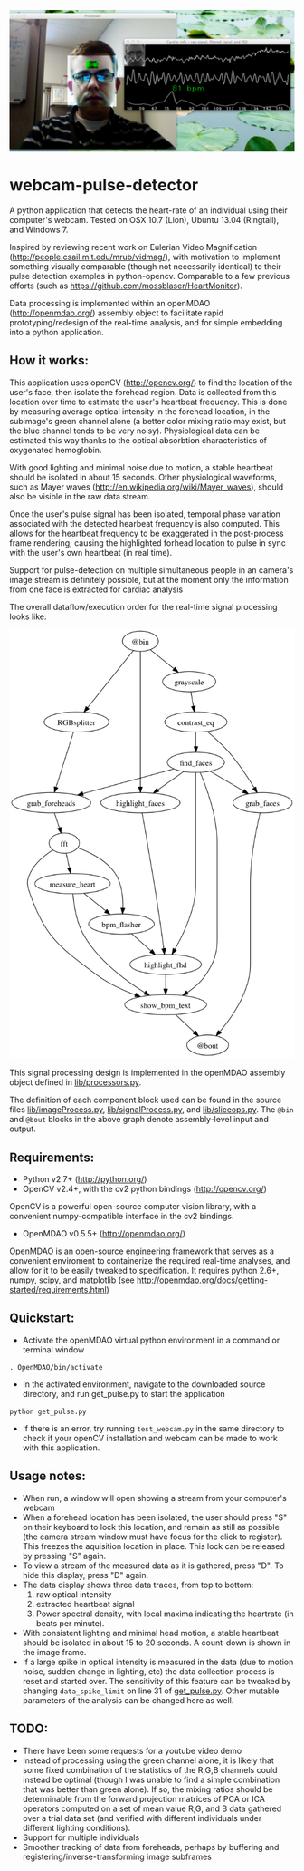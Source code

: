 ![Alt text](screenshot.png "Screenshot")

webcam-pulse-detector
=====================

A python application that detects the heart-rate of an individual using their 
computer's webcam. Tested on OSX 10.7 (Lion), Ubuntu 13.04 (Ringtail), and Windows 7.

Inspired by reviewing recent work on Eulerian Video Magnification (http://people.csail.mit.edu/mrub/vidmag/), 
with motivation to implement something visually comparable (though not necessarily identical) to their pulse detection examples 
in python-opencv. 
Comparable to a few previous efforts (such as https://github.com/mossblaser/HeartMonitor).

Data processing is implemented within an openMDAO (http://openmdao.org/) assembly object to facilitate rapid 
prototyping/redesign of the real-time analysis, and for simple embedding into a python application.

How it works:
-----------------
This application uses openCV (http://opencv.org/) to find the location of the user's face, then isolate the forehead region. Data is collected
from this location over time to estimate the user's heartbeat frequency. This is done by measuring average optical
intensity in the forehead location, in the subimage's green channel alone (a better color mixing ratio may exist, but the 
blue channel tends to be very noisy). Physiological data can be estimated this way thanks to the optical absorbtion 
characteristics of oxygenated hemoglobin. 

With good lighting and minimal noise due to motion, a stable heartbeat should be 
isolated in about 15 seconds. Other physiological waveforms, such as Mayer waves 
(http://en.wikipedia.org/wiki/Mayer_waves), should also be visible in the raw data stream.

Once the user's pulse signal has been isolated, temporal phase variation associated with the 
detected hearbeat frequency is also computed. This allows for the heartbeat 
frequency to be exaggerated in the post-process frame rendering; causing the 
highlighted forhead location to pulse in sync with the user's own heartbeat (in real time).

Support for pulse-detection on multiple simultaneous people in an camera's 
image stream is definitely possible, but at the moment only the information from one face 
is extracted for cardiac analysis

The overall dataflow/execution order for the real-time signal processing looks like:

![Alt text](design.png "Signal processing")

This signal processing design is implemented in the openMDAO assembly object defined in [lib/processors.py](lib/processors.py).

The definition of each component block used can be found in the source 
files [lib/imageProcess.py](lib/imageProcess.py), [lib/signalProcess.py](lib/signalProcess.py), and 
[lib/sliceops.py](lib/sliceops.py). The `@bin` and `@bout` blocks in the above graph denote assembly-level input and output.


Requirements:
---------------

- Python v2.7+ (http://python.org/)
- OpenCV v2.4+, with the cv2 python bindings (http://opencv.org/)
 
OpenCV is a powerful open-source computer vision library, with a convenient 
numpy-compatible interface in the cv2 bindings.

- OpenMDAO v0.5.5+ (http://openmdao.org/)

OpenMDAO is an open-source engineering framework that serves as a convenient 
enviroment to containerize the required real-time analyses, and 
allow for it to be easily tweaked to specification.
It requires python 2.6+, numpy, scipy, and matplotlib 
(see http://openmdao.org/docs/getting-started/requirements.html)

Quickstart:
------------
- Activate the openMDAO virtual python environment in a command or terminal window

```
. OpenMDAO/bin/activate
```
- In the activated environment, navigate to the downloaded source directory, and run get_pulse.py to start the application

```
python get_pulse.py
```
- If there is an error, try running `test_webcam.py` in the same directory to check if your openCV installation and webcam can be made to work
with this application.

Usage notes:
----------
- When run, a window will open showing a stream from your computer's webcam
- When a forehead location has been isolated, the user should press "S" on their 
keyboard to lock this location, and remain as still as possible (the camera 
stream window must have focus for the click to register). This freezes the aquisition location in place. This lock can
be released by pressing "S" again.
- To view a stream of the measured data as it is gathered, press "D". To hide this display, press "D" again.
- The data display shows three data traces, from top to bottom: 
   1. raw optical intensity
   2. extracted heartbeat signal
   3. Power spectral density, with local maxima indicating the heartrate (in beats per minute). 
- With consistent lighting and minimal head motion, a stable heartbeat should be 
isolated in about 15 to 20 seconds. A count-down is shown in the image frame.
- If a large spike in optical intensity is measured in the data (due to motion 
noise, sudden change in lighting, etc) the data collection process is reset and 
started over. The sensitivity of this feature can be tweaked by changing `data_spike_limit` on line 31 of [get_pulse.py](get_pulse.py).
Other mutable parameters of the analysis can be changed here as well.

TODO:
------
- There have been some requests for a youtube video demo
- Instead of processing using the green channel alone, it is likely that some fixed combination of the statistics of the
R,G,B channels could instead be optimal (though I was unable to find a simple combination that was better than green
alone). If so, the mixing ratios should be determinable from the forward projection matrices of PCA or ICA operators 
computed on a set of mean value R,G, and B data gathered over a trial data set (and verified with different individuals 
under different lighting conditions).
- Support for multiple individuals
- Smoother tracking of data from foreheads, perhaps by buffering and registering/inverse-transforming image subframes

